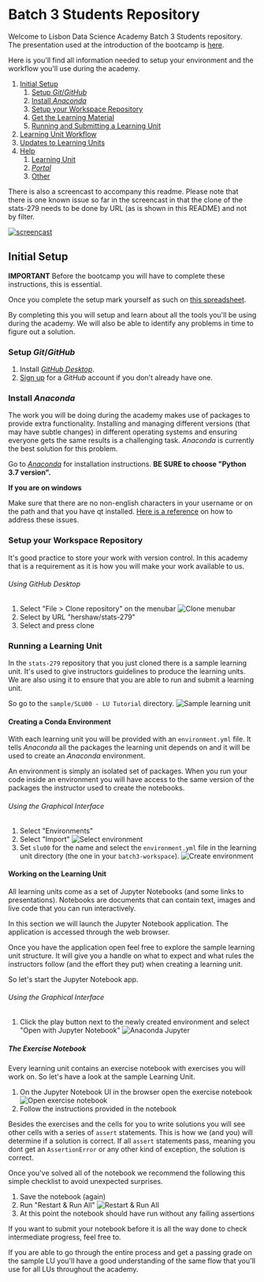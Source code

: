 # Batch 3 Students Repository

Welcome to Lisbon Data Science Academy Batch 3 Students repository. The presentation used at the introduction of
the bootcamp is [here](https://docs.google.com/presentation/d/1uMTbu7vRd0tYEp2ksOqRZyLefPEBB_0-pvanLtAOhjk/edit?usp=sharing).

Here is you'll find all information needed to setup your environment and the
workflow you'll use during the academy.

1. [Initial Setup](#initial-setup)
    1. [Setup _Git_/_GitHub_](#setup-_git__github_)
    1. [Install _Anaconda_](#install-_anaconda_)
    1. [Setup your Workspace Repository](#setup-your-workspace-repository)
    1. [Get the Learning Material](#get-the-learning-material)
    1. [Running and Submitting a Learning Unit](#running-and-submitting-a-learning-unit)
1. [Learning Unit Workflow](#learning-unit-workflow)
1. [Updates to Learning Units](#updates-to-learning-units)
1. [Help](#help)
    1. [Learning Unit](#learning-unit-workflow)
    1. [_Portal_](#_portal_)
    1. [Other](#other)

There is also a screencast to accompany this readme. Please note that there is one known issue so far in the screencast
in that the clone of the stats-279 needs to be done by URL (as is shown in this README) and not by filter.

[![screencast](https://img.youtube.com/vi/6cHRO-ab_L4/0.jpg)](https://www.youtube.com/watch?v=6cHRO-ab_L4)

## Initial Setup

**IMPORTANT**
Before the bootcamp you will have to complete these instructions, this is 
essential.

Once you complete the setup mark yourself as such on [this spreadsheet](https://docs.google.com/spreadsheets/d/1bEOwvEmEJONYzW94efixHa8Te8I_QKC91m8WPoADxjY/edit?usp=sharing).

By completing this you will setup and learn about all the tools you'll be
using during the academy.
We will also be able to identify any problems in time to figure out a solution.

### Setup _Git_/_GitHub_

1. Install [_GitHub Desktop_](https://desktop.github.com/).
1. [Sign up](https://github.com/join) for a _GitHub_ account if you don't 
already have one.


### Install _Anaconda_

The work you will be doing during the academy makes use of packages to provide
extra functionality.
Installing and managing different versions (that may have subtle changes)
in different operating systems and ensuring everyone gets the same results
is a challenging task.
_Anaconda_ is currently the best solution for this problem.

Go to [_Anaconda_](https://www.anaconda.com/distribution/) for installation 
instructions. **BE SURE to choose "Python 3.7 version".**

**If you are on windows**

Make sure that there are no non-english characters in your username or on the 
path and that you have qt installed. [Here is a reference](https://github.com/ContinuumIO/anaconda-issues/issues/1270) 
on how to address these issues.

### Setup your Workspace Repository

It's good practice to store your work with version control. 
In this academy that is a requirement as it is how you will make your work
available to us.

###### Using _GitHub Desktop_

1. Select "File > Clone repository" on the menubar
![Clone menubar](assets/clone.png "Clone form the menubar")
1. Select by URL "hershaw/stats-279"
1. Select and press clone

### Running a Learning Unit

In the `stats-279` repository that you just cloned there is a sample
learning unit.
It's used to give instructors guidelines to produce the learning units.
We are also using it to ensure that you are able to run and submit a learning 
unit.

So go to the `sample/SLU00 - LU Tutorial` directory.
![Sample learning unit](assets/sample_learning_unit.png "Sample learning unit")


#### Creating a Conda Environment

With each learning unit you will be provided with an `environment.yml` file.
It tells _Anaconda_ all the packages the learning unit depends on and it
will be used to create an _Anaconda_ environment.

An environment is simply an isolated set of packages. 
When you run your code inside an environment you will have access to the 
same version of the packages the instructor used to create the notebooks.

###### Using the Graphical Interface

1. Select "Environments"
1. Select "Import"
![Select environment](assets/anaconda_environment.png "Select environment")
1. Set `slu00` for the name and select the `environment.yml` file in the 
learning unit directory (the one in your `batch3-workspace`).
![Create environment](assets/anaconda_create.png "Create environment")


#### Working on the Learning Unit

All learning units come as a set of Jupyter Notebooks (and some links to
presentations).
Notebooks are documents that can contain text, images and live code that you
can run interactively.

In this section we will launch the Jupyter Notebook application.
The application is accessed through the web browser.

Once you have the application open feel free to explore the sample learning
unit structure.
It will give you a handle on what to expect and what rules the instructors
follow (and the effort they put) when creating a learning unit.

So let's start the Jupyter Notebook app.

###### Using the Graphical Interface

1. Click the play button next to the newly created environment and select
"Open with Jupyter Notebook"
![Anaconda Jupyter](assets/anaconda_jupyter.png "Anaconda Jupyter")


##### The Exercise Notebook

Every learning unit contains an exercise notebook with exercises you will
work on.
So let's have a look at the sample Learning Unit. 
1. On the Jupyter Notebook UI in the browser open the exercise notebook
![Open exercise notebook](assets/jupyter_exercise_notebook.png "Open exercise notebook")
1. Follow the instructions provided in the notebook

Besides the exercises and the cells for you to write solutions you will see
other cells with a series of `assert` statements.
This is how we (and you) will determine if a solution is correct.
If all `assert` statements pass, meaning you dont get an `AssertionError` or
any other kind of exception, the solution is correct.

Once you've solved all of the notebook we recommend the following this simple 
checklist to avoid unexpected surprises.
1. Save the notebook (again)
1. Run "Restart & Run All"
![Restart & Run All](assets/jupyter_clear_and_run.png "Restart & Run All")
1. At this point the notebook should have run without any failing assertions

If you want to submit your notebook before it is all the way done to
check intermediate progress, feel free to.

If you are able to go through the entire process and get a passing grade on 
the sample LU you'll have a good understanding of the same flow that you'll use
for all LUs throughout the academy.

